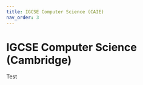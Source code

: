 ```yaml
---
title: IGCSE Computer Science (CAIE)
nav_order: 3
---
```


# IGCSE Computer Science (Cambridge)

Test


